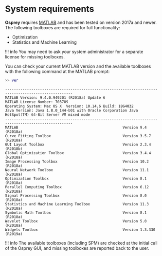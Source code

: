 # System requirements

**Osprey** requires [MATLAB](https://www.mathworks.com/products/matlab.html) and
has been tested on version 2017a and newer. The following toolboxes are
required for full functionality:

  - Optimization
  - Statistics and Machine Learning

!!! info
    You may need to ask your system administrator for a separate license for missing toolboxes.

You can check your current MATLAB version and the available toolboxes with the following command at the MATLAB prompt:

```matlab
>> ver
```
``` hl_lines="7 8 9 13 16 19"
-----------------------------------------------------------------------------------------------------
MATLAB Version: 9.4.0.949201 (R2018a) Update 6
MATLAB License Number: 703789
Operating System: Mac OS X  Version: 10.14.6 Build: 18G4032
Java Version: Java 1.8.0_144-b01 with Oracle Corporation Java HotSpot(TM) 64-Bit Server VM mixed mode
-----------------------------------------------------------------------------------------------------
MATLAB                                                Version 9.4         (R2018a)
Curve Fitting Toolbox                                 Version 3.5.7       (R2018a)
GUI Layout Toolbox                                    Version 2.3.4       (R2018b)
Global Optimization Toolbox                           Version 3.4.4       (R2018a)
Image Processing Toolbox                              Version 10.2        (R2018a)
Neural Network Toolbox                                Version 11.1        (R2018a)
Optimization Toolbox                                  Version 8.1         (R2018a)
Parallel Computing Toolbox                            Version 6.12        (R2018a)
Signal Processing Toolbox                             Version 8.0         (R2018a)
Statistics and Machine Learning Toolbox               Version 11.3        (R2018a)
Symbolic Math Toolbox                                 Version 8.1         (R2018a)
Wavelet Toolbox                                       Version 5.0         (R2018a)
Widgets Toolbox                                       Version 1.3.330     (R2019a)
```

!!! info
    The available toolboxes (including SPM) are checked at the initial call of the Osprey GUI, and missing toolboxes are reported back to the user.
